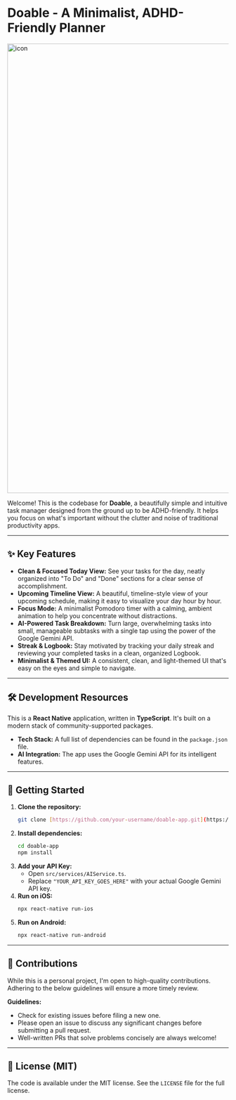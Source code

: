 # Doable - A Minimalist, ADHD-Friendly Planner

<img width="1024" height="1024" alt="icon" src="https://github.com/user-attachments/assets/081a2b5d-34f1-403f-b562-44c93ebbddf1" />


Welcome! This is the codebase for **Doable**, a beautifully simple and intuitive task manager designed from the ground up to be ADHD-friendly. It helps you focus on what's important without the clutter and noise of traditional productivity apps.

---

## ✨ Key Features

* **Clean & Focused Today View:** See your tasks for the day, neatly organized into "To Do" and "Done" sections for a clear sense of accomplishment.
* **Upcoming Timeline View:** A beautiful, timeline-style view of your upcoming schedule, making it easy to visualize your day hour by hour.
* **Focus Mode:** A minimalist Pomodoro timer with a calming, ambient animation to help you concentrate without distractions.
* **AI-Powered Task Breakdown:** Turn large, overwhelming tasks into small, manageable subtasks with a single tap using the power of the Google Gemini API.
* **Streak & Logbook:** Stay motivated by tracking your daily streak and reviewing your completed tasks in a clean, organized Logbook.
* **Minimalist & Themed UI:** A consistent, clean, and light-themed UI that's easy on the eyes and simple to navigate.

---

## 🛠️ Development Resources

This is a **React Native** application, written in **TypeScript**. It's built on a modern stack of community-supported packages.

* **Tech Stack:** A full list of dependencies can be found in the `package.json` file.
* **AI Integration:** The app uses the Google Gemini API for its intelligent features.

---

## 🚀 Getting Started

1.  **Clone the repository:**
    ```bash
    git clone [https://github.com/your-username/doable-app.git](https://github.com/your-username/doable-app.git)
    ```
2.  **Install dependencies:**
    ```bash
    cd doable-app
    npm install
    ```
3.  **Add your API Key:**
    * Open `src/services/AIService.ts`.
    * Replace `"YOUR_API_KEY_GOES_HERE"` with your actual Google Gemini API key.
4.  **Run on iOS:**
    ```bash
    npx react-native run-ios
    ```
5.  **Run on Android:**
    ```bash
    npx react-native run-android
    ```

---

## 🤝 Contributions

While this is a personal project, I'm open to high-quality contributions. Adhering to the below guidelines will ensure a more timely review.

**Guidelines:**
* Check for existing issues before filing a new one.
* Please open an issue to discuss any significant changes before submitting a pull request.
* Well-written PRs that solve problems concisely are always welcome!

---

## 📜 License (MIT)

The code is available under the MIT license. See the `LICENSE` file for the full license.
